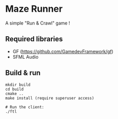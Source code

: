 # Maze Runner
A simple "Run & Crawl" game !

## Required libraries
- GF (https://github.com/GamedevFramework/gf)
- SFML Audio

## Build & run
```
mkdir build
cd build
cmake ..
make install (require superuser access)

# Run the client:
./ftl
```
